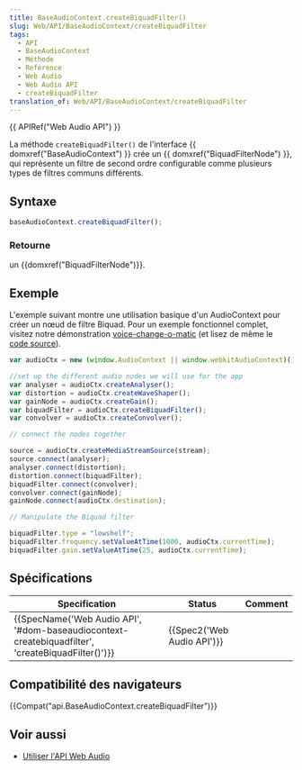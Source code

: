 ```yaml
---
title: BaseAudioContext.createBiquadFilter()
slug: Web/API/BaseAudioContext/createBiquadFilter
tags:
  - API
  - BaseAudioContext
  - Méthode
  - Reference
  - Web Audio
  - Web Audio API
  - createBiquadFilter
translation_of: Web/API/BaseAudioContext/createBiquadFilter
---
```

{{ APIRef("Web Audio API") }}

La méthode `createBiquadFilter()` de l'interface {{ domxref("BaseAudioContext") }} crée un {{ domxref("BiquadFilterNode") }}, qui représente un filtre de second ordre configurable comme plusieurs types de filtres communs différents.

## Syntaxe

```js
baseAudioContext.createBiquadFilter();
```

### Retourne

un {{domxref("BiquadFilterNode")}}.

## Exemple

L'exemple suivant montre une utilisation basique d'un AudioContext pour créer un nœud de filtre Biquad. Pour un exemple fonctionnel complet, visitez notre démonstration [voice-change-o-matic](https://mdn.github.io/voice-change-o-matic/) (et lisez de même le [code source](https://github.com/mdn/voice-change-o-matic)).

```js
var audioCtx = new (window.AudioContext || window.webkitAudioContext)();

//set up the different audio nodes we will use for the app
var analyser = audioCtx.createAnalyser();
var distortion = audioCtx.createWaveShaper();
var gainNode = audioCtx.createGain();
var biquadFilter = audioCtx.createBiquadFilter();
var convolver = audioCtx.createConvolver();

// connect the nodes together

source = audioCtx.createMediaStreamSource(stream);
source.connect(analyser);
analyser.connect(distortion);
distortion.connect(biquadFilter);
biquadFilter.connect(convolver);
convolver.connect(gainNode);
gainNode.connect(audioCtx.destination);

// Manipulate the Biquad filter

biquadFilter.type = "lowshelf";
biquadFilter.frequency.setValueAtTime(1000, audioCtx.currentTime);
biquadFilter.gain.setValueAtTime(25, audioCtx.currentTime);
```

## Spécifications

| Specification                                                                                                                    | Status                               | Comment |
| -------------------------------------------------------------------------------------------------------------------------------- | ------------------------------------ | ------- |
| {{SpecName('Web Audio API', '#dom-baseaudiocontext-createbiquadfilter', 'createBiquadFilter()')}} | {{Spec2('Web Audio API')}} |         |

## Compatibilité des navigateurs

{{Compat("api.BaseAudioContext.createBiquadFilter")}}

## Voir aussi

- [Utiliser l'API Web Audio](/en-US/docs/Web_Audio_API/Using_Web_Audio_API)
